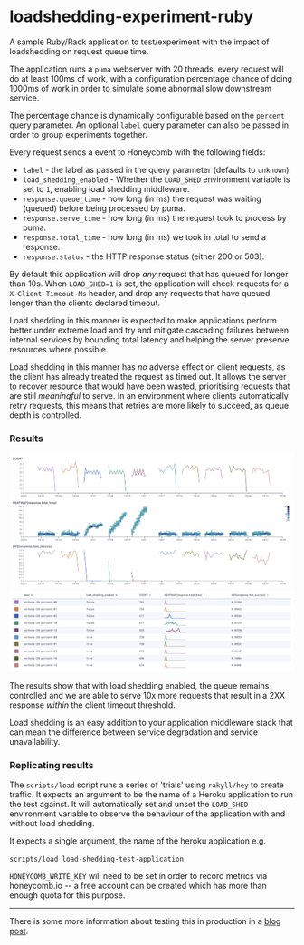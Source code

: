 # loadshedding-experiment-ruby

A sample Ruby/Rack application to test/experiment with the impact of
loadshedding on request queue time.

The application runs a `puma` webserver with 20 threads, every request will
do at least 100ms of work, with a configuration percentage chance of doing 1000ms
of work in order to simulate some abnormal slow downstream service.

The percentage chance is dynamically configurable based on the `percent` query
parameter. An optional `label` query parameter can also be passed in order to
group experiments together.

Every request sends a event to Honeycomb with the following fields:

- `label` - the label as passed in the query parameter (defaults to `unknown`)
- `load_shedding_enabled` - Whether the `LOAD_SHED` environment variable is set to `1`, enabling load shedding middleware.
- `response.queue_time` - how long (in ms) the request was waiting (queued) before being processed by puma.
- `response.serve_time` - how long (in ms) the request took to process by puma.
- `response.total_time` - how long (in ms) we took in total to send a response.
- `response.status` - the HTTP response status (either 200 or 503).


By default this application will drop _any_ request that has queued for longer
than 10s. When `LOAD_SHED=1` is set, the application will check requests for a
`X-Client-Timeout-Ms` header, and drop any requests that have queued longer
than the clients declared timeout.

Load shedding in this manner is expected to make applications perform better
under extreme load and try and mitigate cascading failures between internal
services by bounding total latency and helping the server preserve resources
where possible.

Load shedding in this manner has _no_ adverse effect on client requests, as the
client has already treated the request as timed out. It allows the server to
recover resource that would have been wasted, prioritising requests that are
still _meaningful_ to serve. In an environment where clients automatically
retry requests, this means that retries are more likely to succeed, as queue
depth is controlled.

### Results

![Chart](./images/chart.png)
![Table](./images/table.png)

The results show that with load shedding enabled, the queue remains controlled
and we are able to serve 10x more requests that result in a 2XX response _within_
the client timeout threshold.

Load shedding is an easy addition to your application middleware stack that can
mean the difference between service degradation and service unavailability.

### Replicating results

The `scripts/load` script runs a series of 'trials' using `rakyll/hey` to
create traffic. It expects an argument to be the name of a Heroku application
to run the test against. It will automatically set and unset the `LOAD_SHED`
environment variable to observe the behaviour of the application with and
without load shedding.

It expects a single argument, the name of the heroku application e.g.

`scripts/load load-shedding-test-application`

`HONEYCOMB_WRITE_KEY` will need to be set in order to record metrics via
honeycomb.io -- a free account can be created which has more than enough quota
for this purpose.

---

There is some more information about testing this in production in a [blog post](https://medium.com/carwow-product-engineering/shadow-requesting-for-great-good-92cde331363a).
